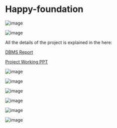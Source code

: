 # Happy-foundation


![image](https://user-images.githubusercontent.com/63422678/174352357-904658b9-93f5-41d2-a99e-786675188f78.png)

![image](https://user-images.githubusercontent.com/63422678/174352397-b5dc52bc-5ae1-4a14-b4ba-e9234c77050f.png)

All the details of the project is explained in the here:

<a href="https://github.com/JAgrit20/DonateWithUs/blob/master/DBMS_REPORT_NGO_WEBSITE.pdf"> DBMS Report</a>

<a href="https://github.com/JAgrit20/DonateWithUs/blob/master/PL_PRESENTATION.pptx"> Project Working PPT</a>

![image](https://user-images.githubusercontent.com/63422678/174351201-88735a2a-e746-4440-806f-314d32b11d01.png)

![image](https://user-images.githubusercontent.com/63422678/174351283-1bc2f290-e4c9-4d5b-951b-dcf8c5194e53.png)

![image](https://user-images.githubusercontent.com/63422678/174351365-e820337c-ce4d-4f04-9411-91f4e52955b7.png)

![image](https://user-images.githubusercontent.com/63422678/174351490-7eee233e-822c-4b51-a16d-fd494f877bc3.png)

![image](https://user-images.githubusercontent.com/63422678/174351533-43a9b42e-ea25-49be-916d-824dfd2bc3d5.png)

![image](https://user-images.githubusercontent.com/63422678/174351579-29a04c31-acb0-4f60-baf8-de8a06d706ac.png)




